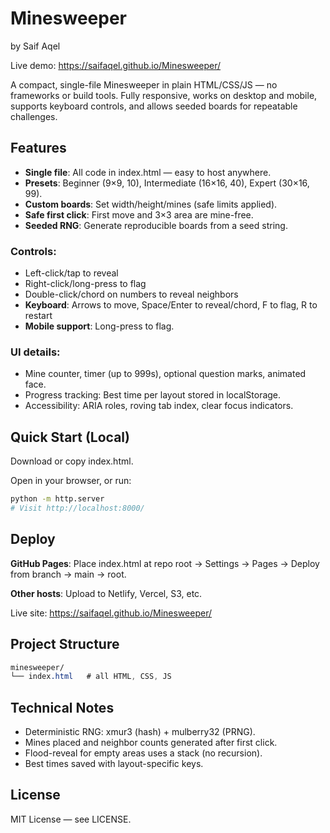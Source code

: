 # Minesweeper 
by Saif Aqel  

Live demo: https://saifaqel.github.io/Minesweeper/  

A compact, single-file Minesweeper in plain HTML/CSS/JS — no frameworks or build tools. Fully responsive, works on desktop and mobile, supports keyboard controls, and allows seeded boards for repeatable challenges.

## Features
- **Single file**: All code in index.html — easy to host anywhere.
- **Presets**: Beginner (9×9, 10), Intermediate (16×16, 40), Expert (30×16, 99).
- **Custom boards**: Set width/height/mines (safe limits applied).
- **Safe first click**: First move and 3×3 area are mine-free.
- **Seeded RNG**: Generate reproducible boards from a seed string.

### Controls:
- Left-click/tap to reveal
- Right-click/long-press to flag
- Double-click/chord on numbers to reveal neighbors
- **Keyboard**: Arrows to move, Space/Enter to reveal/chord, F to flag, R to restart
- **Mobile support**: Long-press to flag.

### UI details:
- Mine counter, timer (up to 999s), optional question marks, animated face.
- Progress tracking: Best time per layout stored in localStorage.
- Accessibility: ARIA roles, roving tab index, clear focus indicators.

## Quick Start (Local)
Download or copy index.html.  

Open in your browser, or run:

```bash
python -m http.server
# Visit http://localhost:8000/
```

## Deploy
**GitHub Pages**: Place index.html at repo root → Settings → Pages → Deploy from branch → main → root.  

**Other hosts**: Upload to Netlify, Vercel, S3, etc.  

Live site: https://saifaqel.github.io/Minesweeper/  

## Project Structure
```css
minesweeper/
└── index.html   # all HTML, CSS, JS
```

## Technical Notes
- Deterministic RNG: xmur3 (hash) + mulberry32 (PRNG).
- Mines placed and neighbor counts generated after first click.
- Flood-reveal for empty areas uses a stack (no recursion).
- Best times saved with layout-specific keys.

## License
MIT License — see LICENSE.

